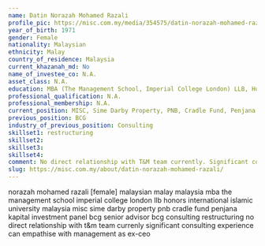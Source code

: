 ```yaml
---
name: Datin Norazah Mohamed Razali
profile_pic: https://misc.com.my/media/354575/datin-norazah-mohamed-razali.jpg?anchor=center&mode=crop&width=200&height=200&rnd=132954648110000000
year_of_birth: 1971
gender: Female
nationality: Malaysian
ethnicity: Malay
country_of_residence: Malaysia 
current_khazanah_md: No
name_of_investee_co: N.A.
asset_class: N.A.
education: MBA (The Management School, Imperial College London) LLB, Honors (International Islamic University Malaysia)
professional_qualification: N.A.
professional_membership: N.A.
current_position: MISC, Sime Darby Property, PNB, Cradle Fund, Penjana Kapital (Investment Panel), BCG (Senior Advisor)
previous_position: BCG
industry_of_previous_position: Consulting
skillset1: restructuring
skillset2: 
skillset3: 
skillset4: 
comment: No direct relationship with T&M team currently. Significant consulting experience. Can empathise with management as an ex-CEO.
slug: https://misc.com.my/about/datin-norazah-mohamed-razali/
---
```


norazah mohamed razali [female] malaysian malay malaysia mba the management school imperial college london llb honors international islamic university malaysia misc sime darby property pnb cradle fund penjana kapital investment panel bcg senior advisor bcg consulting restructuring no direct relationship with t&m team currenly significant consulting experience can empathise with management as ex-ceo